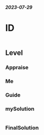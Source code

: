 ##### 2023-07-29
# ID
```

```
## Level

### Appraise

### Me



### Guide


### mySolution
```java

```
### FinalSolution
```java

```
